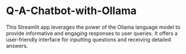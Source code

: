 # Q-A-Chatbot-with-Ollama
This Streamlit app leverages the power of the Ollama language model to provide informative and engaging responses to user queries. It offers a user-friendly interface for inputting questions and receiving detailed answers.

